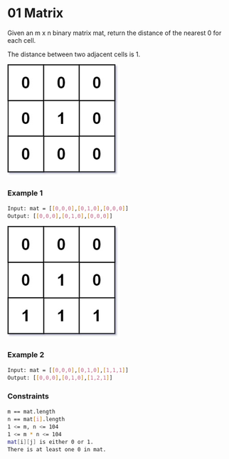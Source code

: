 # 01 Matrix

Given an m x n binary matrix mat, return the distance of the nearest 0 for each cell.

The distance between two adjacent cells is 1.

[![](01-1-grid.jpg)]()
### Example 1
```sh
Input: mat = [[0,0,0],[0,1,0],[0,0,0]]
Output: [[0,0,0],[0,1,0],[0,0,0]]
```

[![](01-2-grid.jpg)]()
### Example 2
```sh
Input: mat = [[0,0,0],[0,1,0],[1,1,1]]
Output: [[0,0,0],[0,1,0],[1,2,1]]
```

### Constraints
```sh
m == mat.length
n == mat[i].length
1 <= m, n <= 104
1 <= m * n <= 104
mat[i][j] is either 0 or 1.
There is at least one 0 in mat.
```
